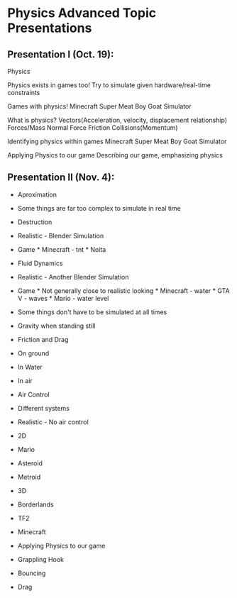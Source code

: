# Physics Advanced Topic Presentations

## Presentation I (Oct. 19):
Physics

Physics exists in games too!
	Try to simulate given hardware/real-time constraints

Games with physics!
	Minecraft
	Super Meat Boy
	Goat Simulator

What is physics?
	Vectors(Acceleration, velocity, displacement relationship)
	Forces/Mass
	Normal Force
	Friction
	Collisions(Momentum)
	
Identifying physics within games
	Minecraft
	Super Meat Boy
	Goat Simulator

Applying Physics to our game
	Describing our game, emphasizing physics

	


## Presentation II (Nov. 4):

* Aproximation
 * Some things are far too complex to simulate in real time
  * Destruction
   * Realistic - Blender Simulation
   * Game
    * Minecraft - tnt
    * Noita
  * Fluid Dynamics
   * Realistic - Another Blender Simulation
   * Game
    * Not generally close to realistic looking
    * Minecraft - water
    * GTA V - waves
    * Mario - water level
 * Some things don't have to be simulated at all times
  * Gravity when standing still

* Friction and Drag
 * On ground
 * In Water
 * In air
  
* Air Control
 * Different systems
  * Realistic - No air control
  * 2D
   * Mario
   * Asteroid
   * Metroid
  * 3D
   * Borderlands
   * TF2
   * Minecraft

* Applying Physics to our game
 * Grappling Hook
 * Bouncing
 * Drag
